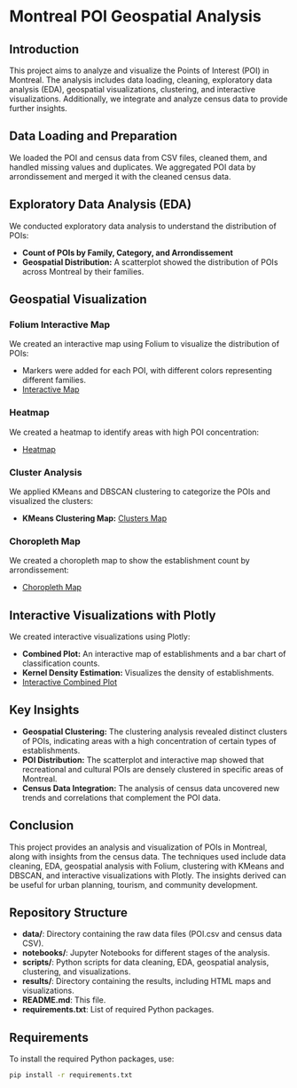# Montreal POI Geospatial Analysis

## Introduction

This project aims to analyze and visualize the Points of Interest (POI) in Montreal. The analysis includes data loading, cleaning, exploratory data analysis (EDA), geospatial visualizations, clustering, and interactive visualizations. Additionally, we integrate and analyze census data to provide further insights.

## Data Loading and Preparation

We loaded the POI and census data from CSV files, cleaned them, and handled missing values and duplicates. We aggregated POI data by arrondissement and merged it with the cleaned census data.

## Exploratory Data Analysis (EDA)

We conducted exploratory data analysis to understand the distribution of POIs:
- **Count of POIs by Family, Category, and Arrondissement**
- **Geospatial Distribution:** A scatterplot showed the distribution of POIs across Montreal by their families.

## Geospatial Visualization

### Folium Interactive Map

We created an interactive map using Folium to visualize the distribution of POIs:
- Markers were added for each POI, with different colors representing different families.
- [Interactive Map](Resullt/montreal_establishments.html)

### Heatmap

We created a heatmap to identify areas with high POI concentration:
- [Heatmap](Resullt/poi_heatmap.html)

### Cluster Analysis

We applied KMeans and DBSCAN clustering to categorize the POIs and visualized the clusters:
- **KMeans Clustering Map:** [Clusters Map](Resullt/montreal_clusters.html)

### Choropleth Map

We created a choropleth map to show the establishment count by arrondissement:
- [Choropleth Map](Resullt/visualizations/choropleth_map.png)

## Interactive Visualizations with Plotly

We created interactive visualizations using Plotly:
- **Combined Plot:** An interactive map of establishments and a bar chart of classification counts.
- **Kernel Density Estimation:** Visualizes the density of establishments.
- [Interactive Combined Plot](Resullt/interactive_visualizations.html)

## Key Insights

- **Geospatial Clustering:** The clustering analysis revealed distinct clusters of POIs, indicating areas with a high concentration of certain types of establishments.
- **POI Distribution:** The scatterplot and interactive map showed that recreational and cultural POIs are densely clustered in specific areas of Montreal.
- **Census Data Integration:** The analysis of census data uncovered new trends and correlations that complement the POI data.

## Conclusion

This project provides an analysis and visualization of POIs in Montreal, along with insights from the census data. The techniques used include data cleaning, EDA, geospatial analysis with Folium, clustering with KMeans and DBSCAN, and interactive visualizations with Plotly. The insights derived can be useful for urban planning, tourism, and community development.

## Repository Structure

- **data/**: Directory containing the raw data files (POI.csv and census data CSV).
- **notebooks/**: Jupyter Notebooks for different stages of the analysis.
- **scripts/**: Python scripts for data cleaning, EDA, geospatial analysis, clustering, and visualizations.
- **results/**: Directory containing the results, including HTML maps and visualizations.
- **README.md**: This file.
- **requirements.txt**: List of required Python packages.

## Requirements

To install the required Python packages, use:

```sh
pip install -r requirements.txt

